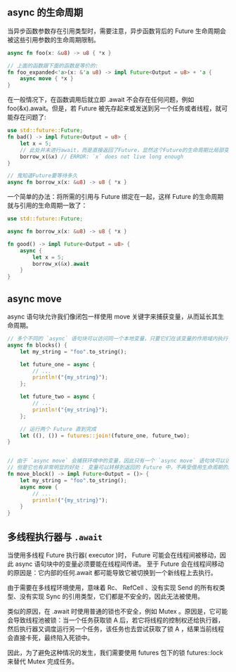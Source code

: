 ## async 的生命周期

当异步函数参数存在引用类型时，需要注意，异步函数背后的 Future 生命周期会被这些引用参数的生命周期限制。

```rust
async fn foo(x: &u8) -> u8 { *x }

// 上面的函数跟下面的函数是等价的:
fn foo_expanded<'a>(x: &'a u8) -> impl Future<Output = u8> + 'a {
    async move { *x }
}
```

在一般情况下，在函数调用后就立即 .await 不会存在任何问题，例如 foo(&x).await。但是，若 Future 被先存起来或发送到另一个任务或者线程，就可能存在问题了:

```rust
use std::future::Future;
fn bad() -> impl Future<Output = u8> {
    let x = 5;
    // 此处并未进行await，而是直接返回了Future，显然这个Future的生命周期比局部变量 x 要更长
    borrow_x(&x) // ERROR: `x` does not live long enough
}

// 鬼知道Future要等待多久
async fn borrow_x(x: &u8) -> u8 { *x }
```

一个简单的办法：将所需的引用与 Future 绑定在一起，这样 Future 的生命周期就与引用的生命周期一致了：

```rust
use std::future::Future;

async fn borrow_x(x: &u8) -> u8 { *x }

fn good() -> impl Future<Output = u8> {
    async {
        let x = 5;
        borrow_x(&x).await
    }
}
```

## async move

async 语句块允许我们像闭包一样使用 move 关键字来捕获变量，从而延长其生命周期。

```rust
// 多个不同的 `async` 语句块可以访问同一个本地变量，只要它们在该变量的作用域内执行
async fn blocks() {
    let my_string = "foo".to_string();

    let future_one = async {
        // ...
        println!("{my_string}");
    };

    let future_two = async {
        // ...
        println!("{my_string}");
    };

    // 运行两个 Future 直到完成
    let ((), ()) = futures::join!(future_one, future_two);
}


// 由于 `async move` 会捕获环境中的变量，因此只有一个 `async move` 语句块可以访问该变量，
// 但是它也有非常明显的好处： 变量可以转移到返回的 Future 中，不再受借用生命周期的限制
fn move_block() -> impl Future<Output = ()> {
    let my_string = "foo".to_string();
    async move {
        // ...
        println!("{my_string}");
    }
}
```

## 多线程执行器与 `.await`

当使用多线程 Future 执行器( executor )时， Future 可能会在线程间被移动，因此 async 语句块中的变量必须要能在线程间传递。 至于 Future 会在线程间移动的原因是：它内部的任何.await 都可能导致它被切换到一个新线程上去执行。

由于需要在多线程环境使用，意味着 Rc、 RefCell 、没有实现 Send 的所有权类型、没有实现 Sync 的引用类型，它们都是不安全的，因此无法被使用。

类似的原因，在 .await 时使用普通的锁也不安全，例如 Mutex 。原因是，它可能会导致线程池被锁：当一个任务获取锁 A 后，若它将线程的控制权还给执行器，然后执行器又调度运行另一个任务，该任务也去尝试获取了锁 A ，结果当前线程会直接卡死，最终陷入死锁中。

因此，为了避免这种情况的发生，我们需要使用 futures 包下的锁 futures::lock 来替代 Mutex 完成任务。
